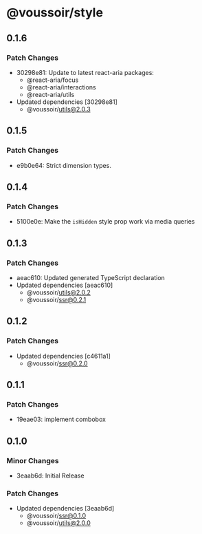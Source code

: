 # @voussoir/style

## 0.1.6

### Patch Changes

- 30298e81: Update to latest react-aria packages:
  - @react-aria/focus
  - @react-aria/interactions
  - @react-aria/utils
- Updated dependencies [30298e81]
  - @voussoir/utils@2.0.3

## 0.1.5

### Patch Changes

- e9b0e64: Strict dimension types.

## 0.1.4

### Patch Changes

- 5100e0e: Make the `isHidden` style prop work via media queries

## 0.1.3

### Patch Changes

- aeac610: Updated generated TypeScript declaration
- Updated dependencies [aeac610]
  - @voussoir/utils@2.0.2
  - @voussoir/ssr@0.2.1

## 0.1.2

### Patch Changes

- Updated dependencies [c4611a1]
  - @voussoir/ssr@0.2.0

## 0.1.1

### Patch Changes

- 19eae03: implement combobox

## 0.1.0

### Minor Changes

- 3eaab6d: Initial Release

### Patch Changes

- Updated dependencies [3eaab6d]
  - @voussoir/ssr@0.1.0
  - @voussoir/utils@2.0.0
